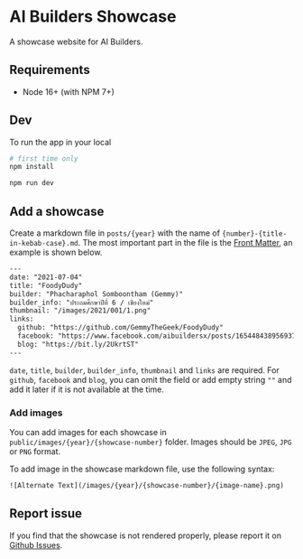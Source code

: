 # AI Builders Showcase

A showcase website for AI Builders.

## Requirements

- Node 16+ (with NPM 7+)

## Dev

To run the app in your local

```sh
# first time only
npm install

npm run dev
```

## Add a showcase

Create a markdown file in `posts/{year}` with the name of `{number}-{title-in-kebab-case}.md`. The most important part in the file is the [Front Matter](https://jekyllrb.com/docs/front-matter/), an example is shown below.

```txt
---
date: "2021-07-04"
title: "FoodyDudy"
builder: "Phacharaphol Somboontham (Gemmy)"
builder_info: "ประถมศึกษาปีที่ 6 / เชียงใหม่"
thumbnail: "/images/2021/001/1.png"
links:
  github: "https://github.com/GemmyTheGeek/FoodyDudy"
  facebook: "https://www.facebook.com/aibuildersx/posts/165448438956937"
  blog: "https://bit.ly/2UkrtST"
---
```

`date`, `title`, `builder`, `builder_info`, `thumbnail` and `links` are required. For `github`, `facebook` and `blog`, you can omit the field or add empty string `""` and add it later if it is not available at the time.

### Add images

You can add images for each showcase in `public/images/{year}/{showcase-number}` folder. Images should be `JPEG`, `JPG` or `PNG` format.

To add image in the showcase markdown file, use the following syntax:

```txt
![Alternate Text](/images/{year}/{showcase-number}/{image-name}.png)
```

## Report issue

If you find that the showcase is not rendered properly, please report it on [Github Issues](https://github.com/ai-builders/showcase/issues).